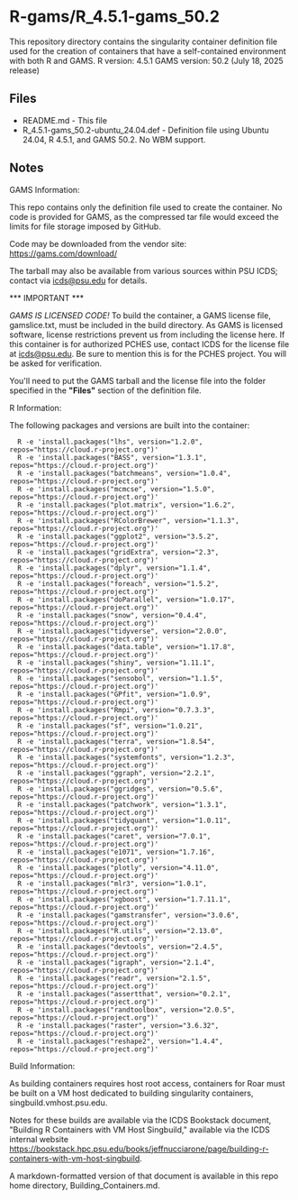 # R-gams/R_4.5.1-gams_50.2
This repository directory contains the singularity container definition file used for the creation of containers that have a self-contained environment with both R and GAMS. 
R version: 4.5.1
GAMS version: 50.2 (July 18, 2025 release)

## Files

- README.md - This file
- R_4.5.1-gams_50.2-ubuntu_24.04.def - Definition file using Ubuntu 24.04, R 4.5.1, and GAMS 50.2. No WBM support. 

## Notes

GAMS Information:

This repo contains only the definition file used to create the container. No code is 
provided for GAMS, as the compressed tar file would exceed the limits for file storage imposed by GitHub.

Code may be downloaded from the vendor site: https://gams.com/download/

The tarball may also be available from various sources within PSU ICDS; contact via icds@psu.edu for details.

*** IMPORTANT ***

*GAMS IS LICENSED CODE!* To build the container, a GAMS license file, gamslice.txt, must be included in the build directory. As GAMS is licensed software, license restrictions prevent us from including the license here. If this container is for authorized PCHES use, contact ICDS for the license file at icds@psu.edu. Be sure to mention this is for the PCHES project. You will be asked for verification.

You'll need to put the GAMS tarball and the license file into the folder specified in the **"Files"** section of the definition file.

R Information:

The following packages and versions are built into the container:

      R -e 'install.packages("lhs", version="1.2.0", repos="https://cloud.r-project.org")'
      R -e 'install.packages("BASS", version="1.3.1", repos="https://cloud.r-project.org")'
      R -e 'install.packages("batchmeans", version="1.0.4", repos="https://cloud.r-project.org")'
      R -e 'install.packages("mcmcse", version="1.5.0", repos="https://cloud.r-project.org")'
      R -e 'install.packages("plot.matrix", version="1.6.2", repos="https://cloud.r-project.org")'
      R -e 'install.packages("RColorBrewer", version="1.1.3", repos="https://cloud.r-project.org")'
      R -e 'install.packages("ggplot2", version="3.5.2", repos="https://cloud.r-project.org")'
      R -e 'install.packages("gridExtra", version="2.3", repos="https://cloud.r-project.org")'
      R -e 'install.packages("dplyr", version="1.1.4", repos="https://cloud.r-project.org")'
      R -e 'install.packages("foreach", version="1.5.2", repos="https://cloud.r-project.org")'
      R -e 'install.packages("doParallel", version="1.0.17", repos="https://cloud.r-project.org")'
      R -e 'install.packages("snow", version="0.4.4", repos="https://cloud.r-project.org")'
      R -e 'install.packages("tidyverse", version="2.0.0", repos="https://cloud.r-project.org")'
      R -e 'install.packages("data.table", version="1.17.8", repos="https://cloud.r-project.org")'
      R -e 'install.packages("shiny", version="1.11.1", repos="https://cloud.r-project.org")'
      R -e 'install.packages("sensobol", version="1.1.5", repos="https://cloud.r-project.org")'
      R -e 'install.packages("GPfit", version="1.0.9", repos="https://cloud.r-project.org")'
      R -e 'install.packages("Rmpi", version="0.7.3.3", repos="https://cloud.r-project.org")'
      R -e 'install.packages("sf", version="1.0.21", repos="https://cloud.r-project.org")'
      R -e 'install.packages("terra", version="1.8.54", repos="https://cloud.r-project.org")'
      R -e 'install.packages("systemfonts", version="1.2.3", repos="https://cloud.r-project.org")'
      R -e 'install.packages("ggraph", version="2.2.1", repos="https://cloud.r-project.org")'
      R -e 'install.packages("ggridges", version="0.5.6", repos="https://cloud.r-project.org")'
      R -e 'install.packages("patchwork", version="1.3.1", repos="https://cloud.r-project.org")'
      R -e 'install.packages("tidyquant", version="1.0.11", repos="https://cloud.r-project.org")'
      R -e 'install.packages("caret", version="7.0.1", repos="https://cloud.r-project.org")'
      R -e 'install.packages("e1071", version="1.7.16", repos="https://cloud.r-project.org")'
      R -e 'install.packages("plotly", version="4.11.0", repos="https://cloud.r-project.org")'
      R -e 'install.packages("mlr3", version="1.0.1", repos="https://cloud.r-project.org")'
      R -e 'install.packages("xgboost", version="1.7.11.1", repos="https://cloud.r-project.org")'
      R -e 'install.packages("gamstransfer", version="3.0.6", repos="https://cloud.r-project.org")'
      R -e 'install.packages("R.utils", version="2.13.0", repos="https://cloud.r-project.org")'
      R -e 'install.packages("devtools", version="2.4.5", repos="https://cloud.r-project.org")'
      R -e 'install.packages("igraph", version="2.1.4", repos="https://cloud.r-project.org")'
      R -e 'install.packages("readr", version="2.1.5", repos="https://cloud.r-project.org")'
      R -e 'install.packages("assertthat", version="0.2.1", repos="https://cloud.r-project.org")'
      R -e 'install.packages("randtoolbox", version="2.0.5", repos="https://cloud.r-project.org")'
      R -e 'install.packages("raster", version="3.6.32", repos="https://cloud.r-project.org")'
      R -e 'install.packages("reshape2", version="1.4.4", repos="https://cloud.r-project.org")'

Build Information:
 
As building containers requires host root access, containers for Roar must be built on a VM host dedicated to building singularity containers, singbuild.vmhost.psu.edu.

Notes for these builds are available via the ICDS Bookstack document, "Building R Containers with VM Host Singbuild," available via the ICDS internal website 
https://bookstack.hpc.psu.edu/books/jeffnucciarone/page/building-r-containers-with-vm-host-singbuild. 

A markdown-formatted version of that document is available in this repo home directory, Building_Containers.md.

